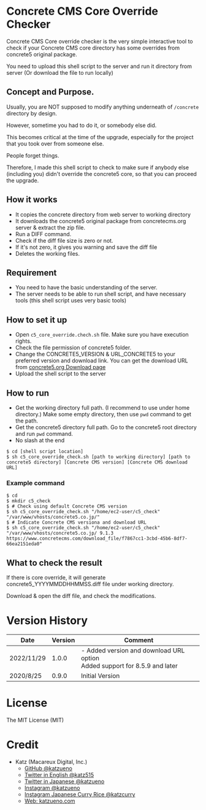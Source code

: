 # Concrete CMS Core Override Checker

Concrete CMS Core override checker is the very simple interactive tool to check if your Concrete CMS core directory has some overrides from concrete5 original package.

You need to upload this shell script to the server and run it directory from server (Or download the file to run locally)

## Concept and Purpose.

Usually, you are NOT supposed to modify anything underneath of `/concrete` directory by design.

However, sometime you had to do it, or somebody else did.

This becomes critical at the time of the upgrade, especially for the project that you took over from someone else.

People forget things.

Therefore, I made this shell script to check to make sure if anybody else (including you) didn't override the concrete5 core, so that you can proceed the upgrade.

## How it works

- It copies the concrete directory from web server to working directory
- It downloads the concrete5 original package from concretecms.org server & extract the zip file.
- Run a DIFF command.
- Check if the diff file size is zero or not.
- If it's not zero, it gives you warning and save the diff file
- Deletes the working files.

## Requirement

- You need to have the basic understanding of the server.
- The server needs to be able to run shell script, and have necessary tools (this shell script uses very basic tools)

## How to set it up

- Open `c5_core_override.chech.sh` file. Make sure you have execution rights.
- Check the file permission of concrete5 folder.
- Change the CONCRETE5_VERSION & URL_CONCRETE5 to your preferred version and download link. You can get the download URL from [concrete5.org Download page](https://www.concrete5.org/developers/developer-downloads/)
- Upload the shell script to the server

## How to run

- Get the working directory full path. (I recommend to use under home directory.) Make some empty directory, then use `pwd` command to get the path.
- Get the concrete5 directory full path. Go to the concrete5 root directory and run `pwd` command.
- No slash at the end

```
$ cd [shell script location]
$ sh c5_core_override_check.sh [path to working directory] [path to concrete5 directory] [Concrete CMS version] [Concrete CMS download URL]
```

### Example command

```
$ cd
$ mkdir c5_check
$ # Check using default Concrete CMS version
$ sh c5_core_override_check.sh "/home/ec2-user/c5_check" "/var/www/vhosts/concrete5.co.jp/"
$ # Indicate Concrete CMS versiona and download URL
$ sh c5_core_override_check.sh "/home/ec2-user/c5_check" "/var/www/vhosts/concrete5.co.jp/ 9.1.3 https://www.concretecms.com/download_file/f7867cc1-3cbd-45b6-8df7-66ea2151eda0"
```

## What to check the result

If there is core override, it will generate concrete5_YYYYMMDDHHMMSS.diff file under working directory.

Download & open the diff file, and check the modifications.

# Version History

Date | Version | Comment
----|-----|------
2022/11/29 | 1.0.0 | - Added version and download URL option<br>Added support for 8.5.9 and later
2020/8/25 | 0.9.0 | Initial Version

# License

The MIT License (MIT)

# Credit

- Katz (Macareux Digital, Inc.)
    - [GitHub @katzueno](https://github.com/katzueno)
    - [Twitter in English @katz515](https://twitter.com/katz515)
    - [Twitter in Japanese @katzueno](https://twitter.com/katzueno)
    - [Instagram @katzueno](https://instagram/katzueno)
    - [Instagram Japanese Curry Rice @katzcurry](https://instagram/katzcurry)
    - [Web: katzueno.com](https://katzueno.com)
